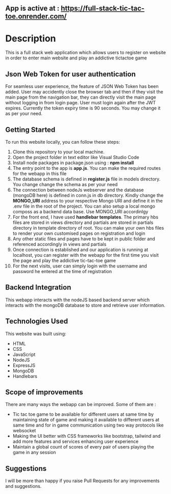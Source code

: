 ## App is active at : https://full-stack-tic-tac-toe.onrender.com/

# Description 
This is a full stack web application which allows users to register on website in order to enter main website and play an addictive tictactoe game

## Json Web Token for user authentication
For seamless user experience, the feature of JSON Web Token has been added. User may accidently close the browser tab and then if they visit the main page from the navigation bar, they can directly visit the main page without logging in from login page. User must login again after the JWT expires. Currently the token expiry time is 90 seconds. You may change it as per your need. 

## Getting Started
To run this website locally, you can follow these steps:

1. Clone this repository to your local machine.
2. Open the project folder in text editor like Visual Studio Code 
3. Install node packages in package.json using : **npm install** 
4. The entry point to the app is **app.js**. You can make the required routes for the webapp in this file 
5. The database schema is defined in **register.js** file in models directory. You change change the schema as per your need 
6. The connection between nodeJs webserver and the database (mongoDB here) is defined in conn.js in db directory. Kindly change the **MONGO_URI** address to your respective Mongo URI and define it in the .env file in the root of the project. You can also setup a local mongo composs as a backend data base. Use MONGO_URI accordinlgy
7. For the front end, I have used **handlebar templates**. The primary hbs files are stored in views directory and partials are stored in partials directory in template directory of root. You can make your own hbs files to render your own customised pages on registration and login
8. Any other static files and pages have to be kept in public folder and referenced accordingly in views and partials 
9. Once connection is established and our application is running at localhost, you can register with the webapp for the first time you visit the page and play the addictive tic-tac-toe game
10. For the next visits, user can simply login with the username and password he entered at the time of registration

## Backend Integration
This webapp interacts with the nodeJS based backend server which interacts with the mongoDB database to store and retrieve user information. 

## Technologies Used
This website was built using:

- HTML
- CSS
- JavaScript
- NodeJS
- ExpressJS
- MongoDB
- Handlebars

## Scope of improvements
There are many ways the webapp can be improved. Some of them are : 

- Tic tac toe game to be available for different users at same time by maintaining state of game and making it available to different users at same time and for in game communication using two way protocols like websocket
- Making the UI better with CSS frameworks like bootstrap, tailwind and add more features and services enhancing user experience
- Maintain a global count of scores of every pair of users playing the game in any session 

## Suggestions
I will be more than happy if you raise Pull Requests for any improvements and suggestions. 

